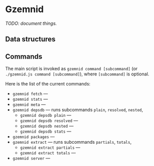 # Gzemnid

*TODO: document things.*

## Data structures

## Commands

The main script is invoked as `gzemnid command [subcommand]` (or `./gzemnid.js command [subcommand]`),
where `[subcommand]` is optional.

Here is the list of the current commands:
  * `gzemnid fetch` —
  * `gzemnid stats` —
  * `gzemnid meta` —
  * `gzemnid depsdb` — runs subcommands `plain`, `resolved`, `nested`,
    * `gzemnid depsdb plain` —
    * `gzemnid depsdb resolved` —
    * `gzemnid depsdb nested` —
    * `gzemnid depsdb stats` —
  * `gzemnid packages` —
  * `gzemnid extract` — runs subcommands `partials`, `totals`,
    * `gzemnid extract partials` —
    * `gzemnid extract totals` —
  * `gzemnid server` —
